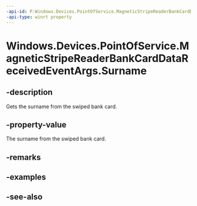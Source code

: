```yaml
---
-api-id: P:Windows.Devices.PointOfService.MagneticStripeReaderBankCardDataReceivedEventArgs.Surname
-api-type: winrt property
---
```


<!-- Property syntax
public string Surname { get; }
-->

# Windows.Devices.PointOfService.MagneticStripeReaderBankCardDataReceivedEventArgs.Surname

## -description
Gets the surname from the swiped bank card.

## -property-value
The surname from the swiped bank card.

## -remarks

## -examples

## -see-also
